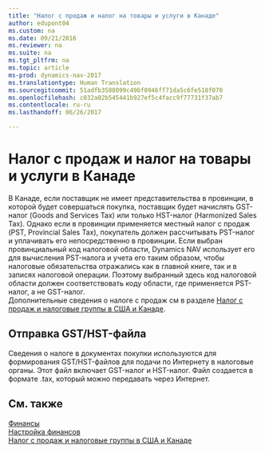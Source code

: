 ```yaml
---
title: "Налог с продаж и налог на товары и услуги в Канаде"
author: edupont04
ms.custom: na
ms.date: 09/21/2016
ms.reviewer: na
ms.suite: na
ms.tgt_pltfrm: na
ms.topic: article
ms-prod: dynamics-nav-2017
ms.translationtype: Human Translation
ms.sourcegitcommit: 51adfb3588099c496f0946ff71da5c6fe518f070
ms.openlocfilehash: c032a02b545441b927ef5c4facc9f77731f37ab7
ms.contentlocale: ru-ru
ms.lasthandoff: 06/26/2017

---
```


# <a name="sales-tax-and-goods-and-services-tax-in-canada"></a>Налог с продаж и налог на товары и услуги в Канаде
В Канаде, если поставщик не имеет представительства в провинции, в которой будет совершаться покупка, поставщик будет начислять GST-налог (Goods and Services Tax) или только HST-налог (Harmonized Sales Tax). Однако если в провинции применяется местный налог с продаж (PST, Provincial Sales Tax), покупатель должен рассчитывать PST-налог и уплачивать его непосредственно в провинции. Если выбран провинциальный код налоговой области, Dynamics NAV использует его для вычисления PST-налога и учета его таким образом, чтобы налоговые обязательства отражались как в главной книге, так и в записях налоговой операции. Поэтому выбранный здесь код налоговой области должен соответствовать коду области, где применяется PST-налог, а не GST-налог.  
Дополнительные сведения о налоге с продаж см в разделе [Налог с продаж и налоговые группы в США и Канаде](us-finance-setup-sales-tax.md).  

## <a name="submitting-the-gsthst-file"></a>Отправка GST/HST-файла
Сведения о налоге в документах покупки используются для формирования GST/HST-файлов для подачи по Интернету в налоговые органы. Этот файл включает GST-налог и HST-налог. Файл создается в формате .tax, который можно передавать через Интернет.  

## <a name="see-also"></a>См. также
[Финансы](finance-setup.md)  
[Настройка финансов](finance-setup-setup-finance-setup.md)  
[Налог с продаж и налоговые группы в США и Канаде](us-finance-setup-sales-tax.md)

